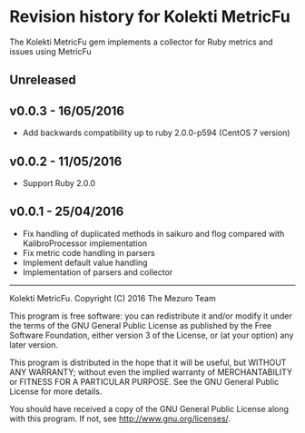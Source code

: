# Revision history for Kolekti MetricFu

The Kolekti MetricFu gem implements a collector for Ruby metrics and issues
using MetricFu

## Unreleased

## v0.0.3 - 16/05/2016

* Add backwards compatibility up to ruby 2.0.0-p594 (CentOS 7 version)

## v0.0.2 - 11/05/2016

* Support Ruby 2.0.0

## v0.0.1 - 25/04/2016

*   Fix handling of duplicated methods in saikuro and flog compared with
    KalibroProcessor implementation
*   Fix metric code handling in parsers
*   Implement default value handling
*   Implementation of parsers and collector

---

Kolekti MetricFu. Copyright (C) 2016  The Mezuro Team

This program is free software: you can redistribute it and/or modify it under
the terms of the GNU General Public License as published by the Free Software
Foundation, either version 3 of the License, or (at your option) any later
version.

This program is distributed in the hope that it will be useful, but WITHOUT
ANY WARRANTY; without even the implied warranty of MERCHANTABILITY or FITNESS
FOR A PARTICULAR PURPOSE.  See the GNU General Public License for more
details.

You should have received a copy of the GNU General Public License along with
this program.  If not, see <http://www.gnu.org/licenses/>.
